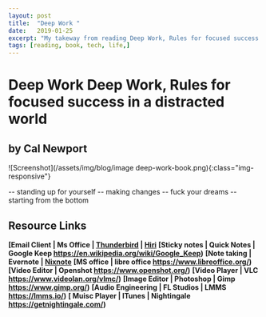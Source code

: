 ```yaml
---
layout: post
title:  "Deep Work "
date:   2019-01-25
excerpt: "My takeway from reading Deep Work, Rules for focused success in a distracted world"
tags: [reading, book, tech, life,]
---
```


# Deep Work Deep Work, Rules for focused success in a distracted world
## by Cal Newport
![Screenshot](/assets/img/blog/image deep-work-book.png){:class="img-responsive"}


-- standing up for yourself
-- making changes
-- fuck your dreams
-- starting from the bottom 



## Resource Links
**[Email Client | Ms Office |  [Thunderbird](https://www.thunderbird.net/en-US/) | [Hiri](https://www.hiri.com/)**
**[Sticky notes | Quick Notes | Google Keep https://en.wikipedia.org/wiki/Google_Keep)**
**[Note taking | Evernote | [Nixnote](http://nixnote.org/NixNote-Home/)**
**[MS office | libre office https://www.libreoffice.org/)**
**[Video Editor | Openshot https://www.openshot.org/)**
**[Video Player | VLC https://www.videolan.org/vlmc/)**
**[Image Editor | Photoshop | Gimp https://www.gimp.org/)**
**[Audio Engineering | FL Studios | LMMS https://lmms.io/)**
**[ Muisc Player | ITunes | Nightingale https://getnightingale.com/)**
